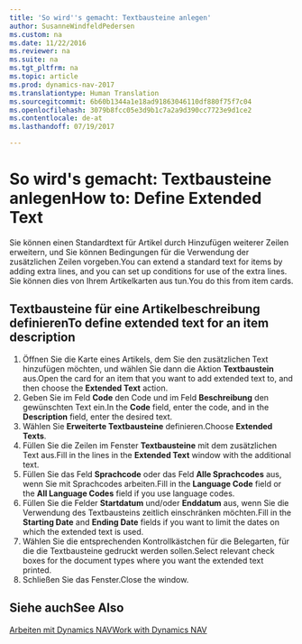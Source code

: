 ```yaml
---
title: 'So wird''s gemacht: Textbausteine anlegen'
author: SusanneWindfeldPedersen
ms.custom: na
ms.date: 11/22/2016
ms.reviewer: na
ms.suite: na
ms.tgt_pltfrm: na
ms.topic: article
ms.prod: dynamics-nav-2017
ms.translationtype: Human Translation
ms.sourcegitcommit: 6b60b1344a1e18ad91863046110df880f75f7c04
ms.openlocfilehash: 3079b8fcc05e3d9b1c7a2a9d390cc7723e9d1ce2
ms.contentlocale: de-at
ms.lasthandoff: 07/19/2017

---
```

    
# <a name="how-to-define-extended-text"></a><span data-ttu-id="9a0ee-102">So wird's gemacht: Textbausteine anlegen</span><span class="sxs-lookup"><span data-stu-id="9a0ee-102">How to: Define Extended Text</span></span>

<span data-ttu-id="9a0ee-103">Sie können einen Standardtext für Artikel durch Hinzufügen weiterer Zeilen erweitern, und Sie können Bedingungen für die Verwendung der zusätzlichen Zeilen vorgeben.</span><span class="sxs-lookup"><span data-stu-id="9a0ee-103">You can extend a standard text for items by adding extra lines, and you can set up conditions for use of the extra lines.</span></span> <span data-ttu-id="9a0ee-104">Sie können dies von Ihrem Artikelkarten aus tun.</span><span class="sxs-lookup"><span data-stu-id="9a0ee-104">You do this from item cards.</span></span>

## <a name="to-define-extended-text-for-an-item-description"></a><span data-ttu-id="9a0ee-105">Textbausteine für eine Artikelbeschreibung definieren</span><span class="sxs-lookup"><span data-stu-id="9a0ee-105">To define extended text for an item description</span></span>
1. <span data-ttu-id="9a0ee-106">Öffnen Sie die Karte eines Artikels, dem Sie den zusätzlichen Text hinzufügen möchten, und wählen Sie dann die Aktion **Textbaustein** aus.</span><span class="sxs-lookup"><span data-stu-id="9a0ee-106">Open the card for an item that you want to add extended text to, and then choose the **Extended Text** action.</span></span>
2. <span data-ttu-id="9a0ee-107">Geben Sie im Feld **Code** den Code und im Feld **Beschreibung** den gewünschten Text ein.</span><span class="sxs-lookup"><span data-stu-id="9a0ee-107">In the **Code** field, enter the code, and in the **Description** field, enter the desired text.</span></span>
3. <span data-ttu-id="9a0ee-108">Wählen Sie **Erweiterte Textbausteine** definieren.</span><span class="sxs-lookup"><span data-stu-id="9a0ee-108">Choose **Extended Texts**.</span></span>
4. <span data-ttu-id="9a0ee-109">Füllen Sie die Zeilen im Fenster **Textbausteine** mit dem zusätzlichen Text aus.</span><span class="sxs-lookup"><span data-stu-id="9a0ee-109">Fill in the lines in the **Extended Text** window with the additional text.</span></span>
5. <span data-ttu-id="9a0ee-110">Füllen Sie das Feld **Sprachcode** oder das Feld **Alle Sprachcodes** aus, wenn Sie mit Sprachcodes arbeiten.</span><span class="sxs-lookup"><span data-stu-id="9a0ee-110">Fill in the **Language Code** field or the **All Language Codes** field if you use language codes.</span></span> 
6. <span data-ttu-id="9a0ee-111">Füllen Sie die Felder **Startdatum** und/oder **Enddatum** aus, wenn Sie die Verwendung des Textbausteins zeitlich einschränken möchten.</span><span class="sxs-lookup"><span data-stu-id="9a0ee-111">Fill in the **Starting Date** and **Ending Date** fields if you want to limit the dates on which the extended text is used.</span></span>
7. <span data-ttu-id="9a0ee-112">Wählen Sie die entsprechenden Kontrollkästchen für die Belegarten, für die die Textbausteine gedruckt werden sollen.</span><span class="sxs-lookup"><span data-stu-id="9a0ee-112">Select relevant check boxes for the document types where you want the extended text printed.</span></span>
8. <span data-ttu-id="9a0ee-113">Schließen Sie das Fenster.</span><span class="sxs-lookup"><span data-stu-id="9a0ee-113">Close the window.</span></span>

## <a name="see-also"></a><span data-ttu-id="9a0ee-114">Siehe auch</span><span class="sxs-lookup"><span data-stu-id="9a0ee-114">See Also</span></span>
[<span data-ttu-id="9a0ee-115">Arbeiten mit Dynamics NAV</span><span class="sxs-lookup"><span data-stu-id="9a0ee-115">Work with Dynamics NAV</span></span>](ui-work-product.md)


